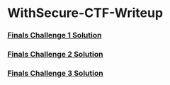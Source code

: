 # WithSecure-CTF-Writeup
### [Finals Challenge 1 Solution](Finals-Challenge-1.md)
### [Finals Challenge 2 Solution](Finals-Challenge-2.md)
### [Finals Challenge 3 Solution](Finals-Challenge-3.md)